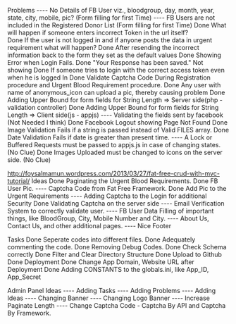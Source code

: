 Problems
----	No Details of FB User viz., bloodgroup, day, month, year, state, city, mobile, pic? (Form filling for first Time)
----	FB Users are not included in the Registered Donor List (Form filling for first Time)
Done	What will happen if someone enters incorrect Token in the url itself?										
Done	If the user is not logged in and if anyone posts the data in urgent requirement what will happen?
Done	After resending the incorrect information back to the form they set as the default values
Done	Showing Error when Login Fails.
Done	"Your Response has been saved." Not showing
Done	If someone tries to login with the correct access token even when he is logged In
Done	Validate Captcha Code During Registration procedure and Urgent Blood Requirement procedure.
Done	Any user with name of anonymous_icon can upload a pic, thereby causing problem
Done	Adding Upper Bound for form fields for String Length => Server side(php - validation controller)
Done	Adding Upper Bound for form fields for String Length => Client side(js - appjs)
----	Validating the fields sent by facebook	(Not Needed I think)
Done	Facebook Logout showing Page Not Found
Done	Image Validation Fails if a string is passed instead of Valid FILES array.
Done	Date Validation Fails if date is greater than present time.
----	A Lock or Buffered Requests must be passed to appjs.js in case of changing states. (No Clue)
Done	Images Uploaded must be changed to icons on the server side. (No Clue)

http://foysalmamun.wordpress.com/2013/03/27/fat-free-crud-with-mvc-tutorial/
Ideas
Done	Paginating the Urgent Blood Requirements.
Done	FB User Pic.
----	Captcha Code from Fat Free Framework.
Done	Add Pic to the Urgent Requirements
----	Adding Captcha to the Login for additional Security
Done	Validating Captcha on the server side
----	Email Verification System to correctly validate user.
----	FB User Data Filling of important things, like BloodGroup, City, Mobile Number and City.
----	About Us, Contact Us, and other additional pages.
----	Nice Footer

Tasks
Done	Seperate codes into different files.
Done	Adequately commenting the code.
Done	Removing Debug Codes.
Done	Check Schema correctly
Done	Filter and Clear Directory Structure
Done	Upload to Github
Done	Deployment
Done	Change App Domain, Website URL after Deployment
Done	Adding CONSTANTS to the globals.ini, like App_ID, App_Secret

Admin Panel Ideas
----	Adding Tasks
----	Adding Problems
----	Adding Ideas
----	Changing Banner
----	Changing Logo Banner
----	Increase Paginate Length
----	Change Captcha Code - Captcha By API and Captcha By Framework.